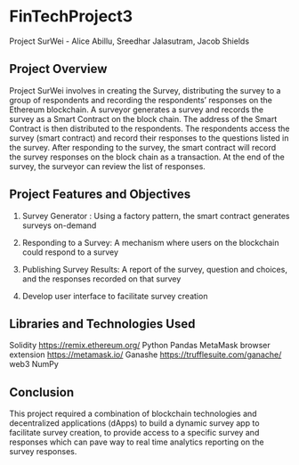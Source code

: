 # FinTechProject3
Project SurWei - Alice Abillu, Sreedhar Jalasutram, Jacob Shields


## Project Overview
Project SurWei involves in creating the Survey, distributing the survey to a group of respondents and recording the respondents’ responses on the Ethereum blockchain. A surveyor generates a survey and records the survey as a Smart Contract on the block chain. The address of the Smart Contract is then distributed to the respondents. The respondents access the survey (smart contract) and record their responses to the questions listed in the survey. After responding to the survey, the smart contract will record the survey responses on the block chain as a transaction. At the end of the survey, the surveyor can review the list of responses.

## Project Features and Objectives
1. Survey Generator : Using a factory pattern, the smart contract generates surveys on-demand

2. Responding to a Survey: A mechanism where users on the blockchain could respond to a survey

3. Publishing Survey Results: A report of the survey, question and choices, and the responses recorded on that survey

4. Develop user interface to facilitate survey creation


## Libraries and Technologies Used

Solidity  https://remix.ethereum.org/
Python
Pandas 
MetaMask browser extension https://metamask.io/
Ganashe  https://trufflesuite.com/ganache/
web3 
NumPy


## Conclusion
This project required a combination of blockchain technologies and decentralized applications (dApps) to build a dynamic survey app to facilitate survey creation, to provide access to a specific survey and responses  which can pave way to real time analytics reporting on the survey responses. 
